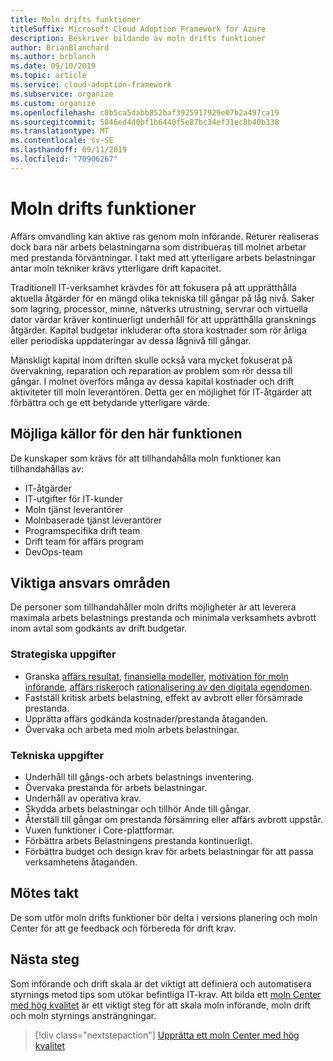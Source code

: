 ```yaml
---
title: Moln drifts funktioner
titleSuffix: Microsoft Cloud Adoption Framework for Azure
description: Beskriver bildande av moln drifts funktioner
author: BrianBlanchard
ms.author: brblanch
ms.date: 09/10/2019
ms.topic: article
ms.service: cloud-adoption-framework
ms.subservice: organize
ms.custom: organize
ms.openlocfilehash: c0b5ca5dabb852baf3925917929e07b2a497ca19
ms.sourcegitcommit: 5846ed4d0bf1b6440f5e87bc34ef31ec8b40b338
ms.translationtype: MT
ms.contentlocale: sv-SE
ms.lasthandoff: 09/11/2019
ms.locfileid: "70906267"
---
```

# <a name="cloud-operation-capabilities"></a>Moln drifts funktioner

Affärs omvandling kan aktive ras genom moln införande. Returer realiseras dock bara när arbets belastningarna som distribueras till molnet arbetar med prestanda förväntningar. I takt med att ytterligare arbets belastningar antar moln tekniker krävs ytterligare drift kapacitet.

Traditionell IT-verksamhet krävdes för att fokusera på att upprätthålla aktuella åtgärder för en mängd olika tekniska till gångar på låg nivå. Saker som lagring, processor, minne, nätverks utrustning, servrar och virtuella dator värdar kräver kontinuerligt underhåll för att upprätthålla gransknings åtgärder. Kapital budgetar inkluderar ofta stora kostnader som rör årliga eller periodiska uppdateringar av dessa lågnivå till gångar.

 Mänskligt kapital inom driften skulle också vara mycket fokuserat på övervakning, reparation och reparation av problem som rör dessa till gångar. I molnet överförs många av dessa kapital kostnader och drift aktiviteter till moln leverantören. Detta ger en möjlighet för IT-åtgärder att förbättra och ge ett betydande ytterligare värde.

## <a name="possible-sources-for-this-capability"></a>Möjliga källor för den här funktionen

De kunskaper som krävs för att tillhandahålla moln funktioner kan tillhandahållas av:

- IT-åtgärder
- IT-utgifter för IT-kunder
- Moln tjänst leverantörer
- Molnbaserade tjänst leverantörer
- Programspecifika drift team
- Drift team för affärs program
- DevOps-team

## <a name="key-responsibilities"></a>Viktiga ansvars områden

De personer som tillhandahåller moln drifts möjligheter är att leverera maximala arbets belastnings prestanda och minimala verksamhets avbrott inom avtal som godkänts av drift budgetar.

### <a name="strategic-tasks"></a>Strategiska uppgifter

- Granska [affärs resultat](../business-strategy/business-outcomes/index.md), [finansiella modeller](../business-strategy/financial-models.md), [motivation för moln införande](../business-strategy/motivations-why-are-we-moving-to-the-cloud.md), [affärs risker](../governance/policy-compliance/risk-tolerance.md)och [rationalisering av den digitala egendomen](../digital-estate/overview.md).
- Fastställ kritisk arbets belastning, effekt av avbrott eller försämrade prestanda.
- Upprätta affärs godkända kostnader/prestanda åtaganden.
- Övervaka och arbeta med moln arbets belastningar.

### <a name="technical-tasks"></a>Tekniska uppgifter

- Underhåll till gångs-och arbets belastnings inventering.
- Övervaka prestanda för arbets belastningar.
- Underhåll av operativa krav.
- Skydda arbets belastningar och tillhör Ande till gångar.
- Återställ till gångar om prestanda försämring eller affärs avbrott uppstår.
- Vuxen funktioner i Core-plattformar.
- Förbättra arbets Belastningens prestanda kontinuerligt.
- Förbättra budget och design krav för arbets belastningar för att passa verksamhetens åtaganden.

## <a name="meeting-cadence"></a>Mötes takt

De som utför moln drifts funktioner bör delta i versions planering och moln Center för att ge feedback och förbereda för drift krav.

## <a name="next-steps"></a>Nästa steg

Som införande och drift skala är det viktigt att definiera och automatisera styrnings metod tips som utökar befintliga IT-krav. Att bilda ett [moln Center med hög kvalitet](./cloud-center-excellence.md) är ett viktigt steg för att skala moln införande, moln drift och moln styrnings ansträngningar.

> [!div class="nextstepaction"]
> [Upprätta ett moln Center med hög kvalitet](./cloud-center-excellence.md)
